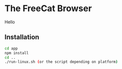 # The FreeCat Browser
Hello
## Installation
```bash
cd app
npm install
cd ..
./run-linux.sh (or the script depending on platform)
```
